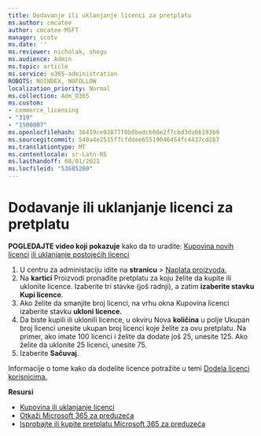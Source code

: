 ```yaml
---
title: Dodavanje ili uklanjanje licenci za pretplatu
ms.author: cmcatee
author: cmcatee-MSFT
manager: scotv
ms.date: ''
ms.reviewer: nicholak, shegu
ms.audience: Admin
ms.topic: article
ms.service: o365-administration
ROBOTS: NOINDEX, NOFOLLOW
localization_priority: Normal
ms.collection: Adm_O365
ms.custom:
- commerce_licensing
- "319"
- "1500007"
ms.openlocfilehash: 36419ce92877f0b0bedcb08e2f7cbd3da66193b9
ms.sourcegitcommit: 540a4e2515f7cfddee65519046454fc4437cd287
ms.translationtype: MT
ms.contentlocale: sr-Latn-RS
ms.lasthandoff: 08/01/2021
ms.locfileid: "53685280"
---
```

# <a name="add-or-remove-licenses-for-your-subscription"></a>Dodavanje ili uklanjanje licenci za pretplatu

**POGLEDAJTE video koji pokazuje** kako da to uradite: [Kupovina novih licenci](https://go.microsoft.com/fwlink/p/?linkid=2154857) [ili uklanjanje postojećih licenci](https://go.microsoft.com/fwlink/p/?linkid=2154938)

1. U centru za administaciju idite na **stranicu**  >  [Naplata proizvoda.](https://go.microsoft.com/fwlink/p/?linkid=842054)
2. Na **kartici** Proizvodi pronađite pretplatu za koju želite da kupite ili uklonite licence. Izaberite tri stavke (još radnji), a zatim **izaberite stavku Kupi licence**.
3. Ako želite da smanjite broj licenci, na vrhu okna Kupovina licenci izaberite stavku **ukloni licence.** 
4. Da biste kupili ili uklonili licence, u okviru Nova **količina** u polje Ukupan broj licenci unesite ukupan broj licenci koje želite za ovu pretplatu.  Na primer, ako imate 100 licenci i želite da dodate još 25, unesite 125. Ako želite da uklonite 25 licenci, unesite 75.
5. Izaberite **Sačuvaj**.

Informacije o tome kako da dodelite licence potražite u temi [Dodela licenci korisnicima.](/microsoft-365/admin/manage/assign-licenses-to-users)

**Resursi**
  
- [Kupovina ili uklanjanje licenci](/microsoft-365/commerce/licenses/buy-licenses)
- [Otkaži Microsoft 365 za preduzeća](/microsoft-365/commerce/subscriptions/cancel-your-subscription)
- [Isprobajte ili kupite pretplatu Microsoft 365 za preduzeća](/microsoft-365/commerce/try-or-buy-microsoft-365)